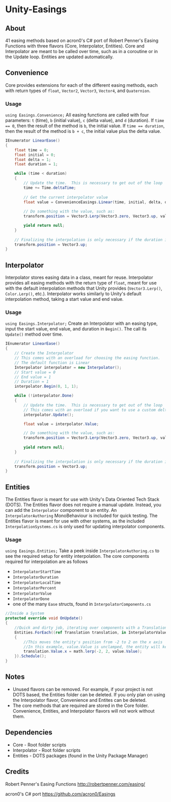 # Unity-Easings
## About
41 easing methods based on acron0's C# port of Robert Penner's Easing Functions with three flavors (Core, Interpolator, Entities).  Core and Interpolator are meant to be called over time, such as in a coroutine or in the Update loop.  Entities are updated automatically.

## Convenience
Core provides extensions for each of the different easing methods, each with return types of `float`, `Vector2`, `Vector3`,  `Vector4`, and `Quaternion`.

### Usage
`using Easings.Convenience;`
All easing functions are called with four parameters: `t` (time), `b` (initial value), `c` (delta value), and `d` (duration).
If `time == 0`, then the result of the method is `b`, the initial value.  If `time == duration`, then the result of the method is `b + c`, the initial value plus the delta value.

```csharp
IEnumerator LinearEase()
{
    float time = 0;
    float initial = 0;
    float delta = 1;
    float duration = 1;

    while (time < duration)
    {
        // Update the time.  This is necessary to get out of the loop
        time += Time.deltaTime;
        
        // Get the current interpolator value
        float value = ConvenienceEasings.Linear(time, initial, delta, duration);
        
        // Do something with the value, such as:
        transform.position = Vector3.Lerp(Vector3.zero, Vector3.up, value);

        yield return null;
    }
    
    // Finalizing the interpolation is only necessary if the duration is 0
    transform.position = Vector3.up;
}
```

## Interpolator
Interpolator stores easing data in a class, meant for reuse.  Interpolator provides all easing methods with the return type of `float`, meant for use with the default interpolation methods that Unity provides (`Vector3.Lerp()`, `Color.Lerp()`, etc.).  Interpolator works similarly to Unity's default interpolation method, taking a start value and end value.

### Usage
`using Easings.Interpolator;`
Create an Interpolator with an easing type, input the start value, end value, and duration in `Begin()`.  The call its `Update()` method over time.

```csharp
IEnumerator LinearEase()
{
    // Create the Interpolator
    // This comes with an overload for choosing the easing function.
    // The default function is Linear
    Interpolator interpolator = new Interpolator();
    // Start value = 0
    // End value = 1
    // Duration = 1
    interpolator.Begin(0, 1, 1);

    while (!interpolator.Done)
    {
        // Update the time.  This is necessary to get out of the loop
        // This comes with an overload if you want to use a custom deltaTime
        interpolator.Update();

        float value = interpolator.Value;

        // Do something with the value, such as:
        transform.position = Vector3.Lerp(Vector3.zero, Vector3.up, value);
        
        yield return null;
    }
    
    // Finalizing the interpolation is only necessary if the duration is 0
    transform.position = Vector3.up;
}
```

## Entities
The Entities flavor is meant for use with Unity's Data Oriented Tech Stack (DOTS).  The Entities flavor does not require a manual update.  Instead, you can add the `Interpolator` component to an entity.  An `InterpolatorAuthoring` MonoBehaviour is included for quick testing.  The Entities flavor is meant for use with other systems, as the included `InterpolationSystems.cs` is only used for updating interpolator components.

### Usage
`using Easings.Entities;`
Take a peek inside `InterpolatorAuthoring.cs` to see the required setup for entity interpolation.  The core components required for interpolation are as follows
- `InterpolatorStartTime`
- `InterpolatorDuration`
- `InterpolatorLocalTime`
- `InterpolatorPercent`
- `InterpolatorValue`
- `InterpolatorDone`
- one of the many `Ease` structs, found in `InterpolatorComponents.cs`

```csharp
//Inside a System
protected override void OnUpdate()
{
    //Quick and dirty job, iterating over components with a Translation and InterpolatorValue.
    Entities.ForEach((ref Translation translation, in InterpolatorValue value) =>
    {
        //This moves the entity's position from -2 to 2 on the x axis
        //In this example, value.Value is unclamped, the entity will keep moving at that rate after the value is greater than one
        translation.Value.x = math.lerp(-2, 2, value.Value);
    }).Schedule();
}
```

## Notes
- Unused flavors can be removed.  For example, if your project is not DOTS based, the Entities folder can be deleted.  If you only plan on using the Interpolator flavor, Convenience and Entites can be deleted.
- The core methods that are required are stored in the Core folder.  Convenience, Entities, and Interpolator flavors will not work without them.

## Dependencies
- Core - Root folder scripts
- Interpolator - Root folder scripts
- Entities - DOTS packages (found in the Unity Package Manager)

## Credits
Robert Penner's Easing Functions
http://robertpenner.com/easing/

acron0's C# port
https://github.com/acron0/Easings
